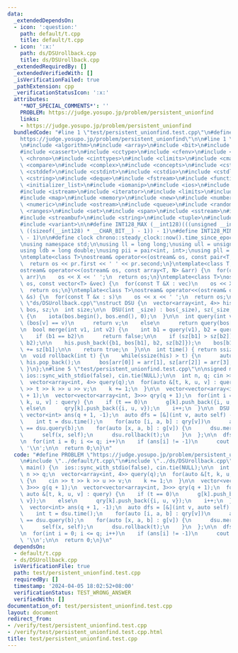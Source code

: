 ```yaml
---
data:
  _extendedDependsOn:
  - icon: ':question:'
    path: default/t.cpp
    title: default/t.cpp
  - icon: ':x:'
    path: ds/DSUrollback.cpp
    title: ds/DSUrollback.cpp
  _extendedRequiredBy: []
  _extendedVerifiedWith: []
  _isVerificationFailed: true
  _pathExtension: cpp
  _verificationStatusIcon: ':x:'
  attributes:
    '*NOT_SPECIAL_COMMENTS*': ''
    PROBLEM: https://judge.yosupo.jp/problem/persistent_unionfind
    links:
    - https://judge.yosupo.jp/problem/persistent_unionfind
  bundledCode: "#line 1 \"test/persistent_unionfind.test.cpp\"\n#define PROBLEM \"\
    https://judge.yosupo.jp/problem/persistent_unionfind\"\n\n#line 1 \"default/t.cpp\"\
    \n#include <algorithm>\n#include <array>\n#include <bit>\n#include <bitset>\n\
    #include <cassert>\n#include <cctype>\n#include <cfenv>\n#include <cfloat>\n#include\
    \ <chrono>\n#include <cinttypes>\n#include <climits>\n#include <cmath>\n#include\
    \ <compare>\n#include <complex>\n#include <concepts>\n#include <cstdarg>\n#include\
    \ <cstddef>\n#include <cstdint>\n#include <cstdio>\n#include <cstdlib>\n#include\
    \ <cstring>\n#include <deque>\n#include <fstream>\n#include <functional>\n#include\
    \ <initializer_list>\n#include <iomanip>\n#include <ios>\n#include <iostream>\n\
    #include <istream>\n#include <iterator>\n#include <limits>\n#include <list>\n\
    #include <map>\n#include <memory>\n#include <new>\n#include <numbers>\n#include\
    \ <numeric>\n#include <ostream>\n#include <queue>\n#include <random>\n#include\
    \ <ranges>\n#include <set>\n#include <span>\n#include <sstream>\n#include <stack>\n\
    #include <streambuf>\n#include <string>\n#include <tuple>\n#include <type_traits>\n\
    #include <variant>\n\n#define INT128_MAX (__int128)(((unsigned __int128) 1 <<\
    \ ((sizeof(__int128) * __CHAR_BIT__) - 1)) - 1)\n#define INT128_MIN (-INT128_MAX\
    \ - 1)\n\n#define clock chrono::steady_clock::now().time_since_epoch().count()\n\
    \nusing namespace std;\n\nusing ll = long long;\nusing ull = unsigned long long;\n\
    using ldb = long double;\nusing pii = pair<int, int>;\nusing pll = pair<ll, ll>;\n\
    \ntemplate<class T>\nostream& operator<<(ostream& os, const pair<T, T> pr) {\n\
    \  return os << pr.first << ' ' << pr.second;\n}\ntemplate<class T, size_t N>\n\
    ostream& operator<<(ostream& os, const array<T, N> &arr) {\n  for(const T &X :\
    \ arr)\n    os << X << ' ';\n  return os;\n}\ntemplate<class T>\nostream& operator<<(ostream&\
    \ os, const vector<T> &vec) {\n  for(const T &X : vec)\n    os << X << ' ';\n\
    \  return os;\n}\ntemplate<class T>\nostream& operator<<(ostream& os, const set<T>\
    \ &s) {\n  for(const T &x : s)\n    os << x << ' ';\n  return os;\n}\n#line 1\
    \ \"ds/DSUrollback.cpp\"\nstruct DSU {\n  vector<array<int, 4>> his;\n  vector<int>\
    \ bos, sz;\n  int size;\n\n  DSU(int _size) : bos(_size), sz(_size, 1), size(_size)\
    \ {\n    iota(bos.begin(), bos.end(), 0);\n  }\n\n  int query(int v) {\n    if\
    \ (bos[v] == v)\n      return v;\n    else\n      return query(bos[v]);\n  }\n\
    \n  bool merge(int v1, int v2) {\n    int b1 = query(v1), b2 = query(v2);\n\n\
    \    if (b1 == b2)\n      return false;\n\n    if (sz[b1] > sz[b2])\n      swap(b1,\
    \ b2);\n\n    his.push_back({b1, bos[b1], b2, sz[b2]});\n    bos[b1] = b2, sz[b2]\
    \ += sz[b1];\n\n    return true;\n  }\n\n  int time() { return ssize(his); }\n\
    \n  void rollback(int t) {\n    while(ssize(his) > t) {\n      auto arr = his.back();\
    \ his.pop_back();\n      bos[arr[0]] = arr[1], sz[arr[2]] = arr[3];\n    }\n \
    \ }\n};\n#line 5 \"test/persistent_unionfind.test.cpp\"\n\nsigned main() {\n \
    \ ios::sync_with_stdio(false), cin.tie(NULL);\n\n  int n, q; cin >> n >> q;\n\
    \  vector<array<int, 4>> query(q);\n  for(auto &[t, k, u, v] : query) {\n    cin\
    \ >> t >> k >> u >> v;\n    k += 1;\n  }\n\n  vector<vector<array<int, 3>>> g(q\
    \ + 1);\n  vector<vector<array<int, 3>>> qry(q + 1);\n  for(int i = 1; auto &[t,\
    \ k, u, v] : query) {\n    if (t == 0)\n      g[k].push_back({i, u, v});\n   \
    \ else\n      qry[k].push_back({i, u, v});\n    i++;\n  }\n\n  DSU dsu(n);\n \
    \ vector<int> ans(q + 1, -1);\n  auto dfs = [&](int v, auto self) -> void {\n\
    \    int t = dsu.time();\n    for(auto [i, a, b] : qry[v])\n      ans[i] = dsu.query(a)\
    \ == dsu.query(b);\n    for(auto [x, a, b] : g[v]) {\n      dsu.merge(a, b);\n\
    \      self(x, self);\n      dsu.rollback(t);\n    }\n  };\n\n  dfs(0, dfs);\n\
    \n  for(int i = 0; i <= q; i++)\n    if (ans[i] != -1)\n      cout << ans[i] <<\
    \ '\\n';\n\n  return 0;\n}\n"
  code: "#define PROBLEM \"https://judge.yosupo.jp/problem/persistent_unionfind\"\n\
    \n#include \"../default/t.cpp\"\n#include \"../ds/DSUrollback.cpp\"\n\nsigned\
    \ main() {\n  ios::sync_with_stdio(false), cin.tie(NULL);\n\n  int n, q; cin >>\
    \ n >> q;\n  vector<array<int, 4>> query(q);\n  for(auto &[t, k, u, v] : query)\
    \ {\n    cin >> t >> k >> u >> v;\n    k += 1;\n  }\n\n  vector<vector<array<int,\
    \ 3>>> g(q + 1);\n  vector<vector<array<int, 3>>> qry(q + 1);\n  for(int i = 1;\
    \ auto &[t, k, u, v] : query) {\n    if (t == 0)\n      g[k].push_back({i, u,\
    \ v});\n    else\n      qry[k].push_back({i, u, v});\n    i++;\n  }\n\n  DSU dsu(n);\n\
    \  vector<int> ans(q + 1, -1);\n  auto dfs = [&](int v, auto self) -> void {\n\
    \    int t = dsu.time();\n    for(auto [i, a, b] : qry[v])\n      ans[i] = dsu.query(a)\
    \ == dsu.query(b);\n    for(auto [x, a, b] : g[v]) {\n      dsu.merge(a, b);\n\
    \      self(x, self);\n      dsu.rollback(t);\n    }\n  };\n\n  dfs(0, dfs);\n\
    \n  for(int i = 0; i <= q; i++)\n    if (ans[i] != -1)\n      cout << ans[i] <<\
    \ '\\n';\n\n  return 0;\n}\n"
  dependsOn:
  - default/t.cpp
  - ds/DSUrollback.cpp
  isVerificationFile: true
  path: test/persistent_unionfind.test.cpp
  requiredBy: []
  timestamp: '2024-04-05 18:02:52+08:00'
  verificationStatus: TEST_WRONG_ANSWER
  verifiedWith: []
documentation_of: test/persistent_unionfind.test.cpp
layout: document
redirect_from:
- /verify/test/persistent_unionfind.test.cpp
- /verify/test/persistent_unionfind.test.cpp.html
title: test/persistent_unionfind.test.cpp
---
```

